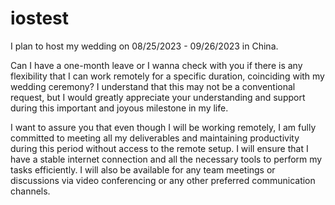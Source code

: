 # iostest

I plan to host my wedding on 08/25/2023 - 09/26/2023 in China.

Can I have a one-month leave or I wanna check with you if there is any flexibility that I can work remotely for a specific duration, coinciding with my wedding ceremony? I understand that this may not be a conventional request, but I would greatly appreciate your understanding and support during this important and joyous milestone in my life.



I want to assure you that even though I will be working remotely, I am fully committed to meeting all my deliverables and maintaining productivity during this period without access to the remote setup. I will ensure that I have a stable internet connection and all the necessary tools to perform my tasks efficiently. I will also be available for any team meetings or discussions via video conferencing or any other preferred communication channels.
